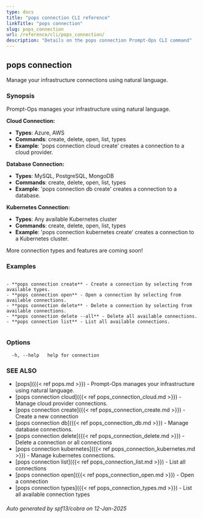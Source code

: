 ```yaml
---
type: docs
title: "pops connection CLI reference"
linkTitle: "pops connection"
slug: pops_connection
url: /reference/cli/pops_connection/
description: "Details on the pops connection Prompt-Ops CLI command"
---
```

## pops connection

Manage your infrastructure connections using natural language.

### Synopsis


Prompt-Ops manages your infrastructure using natural language.

**Cloud Connection:**
- **Types**: Azure, AWS
- **Commands**: create, delete, open, list, types
- **Example**: 'pops connection cloud create' creates a connection to a cloud provider.

**Database Connection:**
- **Types**: MySQL, PostgreSQL, MongoDB
- **Commands**: create, delete, open, list, types
- **Example**: 'pops connection db create' creates a connection to a database.

**Kubernetes Connection:**
- **Types**: Any available Kubernetes cluster
- **Commands**: create, delete, open, list, types
- **Example**: 'pops connection kubernetes create' creates a connection to a Kubernetes cluster.

More connection types and features are coming soon!

### Examples

```

- **pops connection create** - Create a connection by selecting from available types.
- **pops connection open** - Open a connection by selecting from available connections.
- **pops connection delete** - Delete a connection by selecting from available connections.
- **pops connection delete --all** - Delete all available connections.
- **pops connection list** - List all available connections.
						
```

### Options

```
  -h, --help   help for connection
```

### SEE ALSO

* [pops]({{< ref pops.md >}})	 - Prompt-Ops manages your infrastructure using natural language.
* [pops connection cloud]({{< ref pops_connection_cloud.md >}})	 - Manage cloud provider connections.
* [pops connection create]({{< ref pops_connection_create.md >}})	 - Create a new connection
* [pops connection db]({{< ref pops_connection_db.md >}})	 - Manage database connections.
* [pops connection delete]({{< ref pops_connection_delete.md >}})	 - Delete a connection or all connections
* [pops connection kubernetes]({{< ref pops_connection_kubernetes.md >}})	 - Manage kubernetes connections.
* [pops connection list]({{< ref pops_connection_list.md >}})	 - List all connections
* [pops connection open]({{< ref pops_connection_open.md >}})	 - Open a connection
* [pops connection types]({{< ref pops_connection_types.md >}})	 - List all available connection types

###### Auto generated by spf13/cobra on 12-Jan-2025
